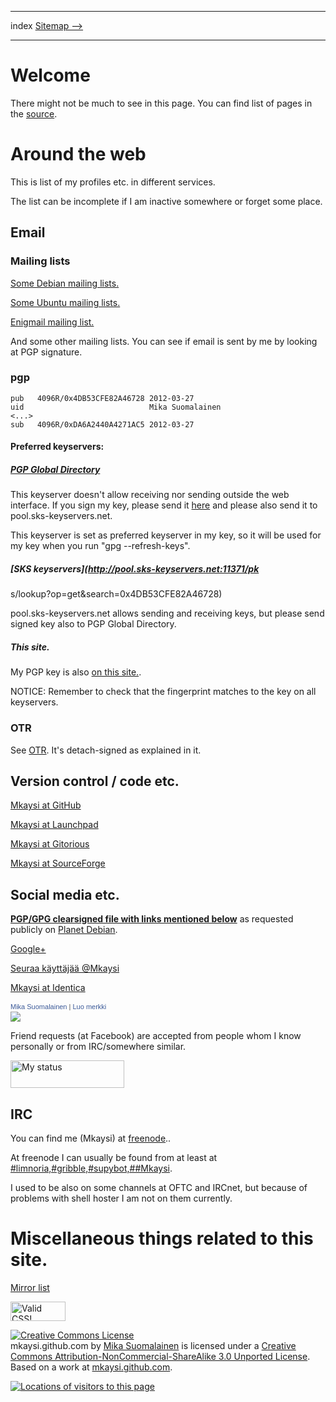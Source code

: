 <!DOCTYPE html>
<html>
<head>
<meta name="description" content="Index of my homesite." />
<meta name="keywords" content="Mika,Suomalainen,email,PGP,GPG,profiles,socialmedia,facebook,twitter,identica,identi.ca,Twitter,freenode,IRC," />
<meta name="author" content="Mika Suomalainen" />
<meta charset="UTF-8" />
<link rel="canonical" href="http://mkaysi.github.com/index.html">
<title>Homepage of Mika Suomalainen (Mkaysi)</title>
<link rel="stylesheet" type="text/css" href="tyyli.css" />
</head>
<hr/>
<text align=left>index</text align>
<text align=center></text align>
<text align=left><a href="sitemap/sitemap.html">Sitemap --></a></text align>
<hr/>

# Welcome

There might not be much to see in this page. You can find list of pages in the [source].

[source]:https://github.com/Mkaysi/mkaysi.github.com/

# Around the web

This is list of my profiles etc. in different services.

The list can be incomplete if I am inactive somewhere or forget some place.

## Email

### Mailing lists

[Some Debian mailing lists.](http://lists.debian.org/)

[Some Ubuntu mailing lists.](http://lists.ubuntu.com/)

[Enigmail mailing list.](http://enigmail.net/support/list.php)

And some other mailing lists. You can see if email is sent by me by looking at PGP signature.

### pgp

```
pub   4096R/0x4DB53CFE82A46728 2012-03-27
uid                            Mika Suomalainen
<...>
sub   4096R/0xDA6A2440A4271AC5 2012-03-27

```

#### Preferred keyservers: 

##### [PGP Global Directory](http://keyserver.pgp.com/vkd/DownloadKey.event?keyid=0x4DB53CFE82A46728)

This keyserver doesn't allow receiving nor sending outside the web interface. If you sign my key, please send it [here] and please also send it to pool.sks-keyservers.net.

This keyserver is set as preferred keyserver in my key, so it will be used for my key when you run "gpg --refresh-keys".

[here]:http://keyserver.pgp.com/vkd/GetUploadKeyScreen.event

##### [SKS keyservers](http://pool.sks-keyservers.net:11371/pk
s/lookup?op=get&search=0x4DB53CFE82A46728)

pool.sks-keyservers.net allows sending and receiving keys, but please send signed key also to PGP Global Directory.

##### This site.

My PGP key is also [on this site.](0x82A46728.txt).

NOTICE: Remember to check that the fingerprint matches to the key on all keyservers.

### OTR

See [OTR]. It's detach-signed as explained in it.

[OTR]:PGP/OTR.html

## Version control / code etc.

[Mkaysi at GitHub](https://github.com/Mkaysi)

[Mkaysi at Launchpad](https://launchpad.net/~mkaysi)

[Mkaysi at Gitorious](https://gitorious.org/~mkaysi)

[Mkaysi at SourceForge](https://sourceforge.net/users/mkaysi)

##  Social media etc.

<B> [PGP/GPG clearsigned file with links mentioned below](socialmedia.txt)</B>
as requested publicly on [Planet Debian].

[Planet Debian]:http://charles.plessy.org/Debian/debi%C3%A2neries/connect%C3%A9dedans/

[Google+](https://plus.google.com/113787158024729598288)

<a href="https://twitter.com/Mkaysi" class="twitter-follow-button" data-show-count="false" data-lang="fi" data-size="large">Seuraa käyttäjää @Mkaysi</a>
<script>!function(d,s,id){var js,fjs=d.getElementsByTagName(s)[0];if(!d.getElementById(id)){js=d.createElement(s);js.id=id;js.src="//platform.twitter.com/widgets.js";fjs.parentNode.insertBefore(js,fjs);}}(document,"script","twitter-wjs");</script>

[Mkaysi at Identica](https://identi.ca/Mkaysi)

<!-- Facebook Badge START --><a href="https://www.facebook.com/mika.suomalainen" target="_TOP" style="font-family: &quot;lucida grande&quot;,tahoma,verdana,arial,sans-serif; font-size: 11px; font-variant: normal; font-style: normal; font-weight: normal; color: #3B5998; text-decoration: none;" title="Mika Suomalainen">Mika Suomalainen</a><span style="font-family: &quot;lucida grande&quot;,tahoma,verdana,arial,sans-serif; font-size: 11px; line-height: 16px; font-variant: normal; font-style: normal; font-weight: normal; color: #555555; text-decoration: none;">&nbsp;|&nbsp;</span><a href="http://www.facebook.com/badges/" target="_TOP" style="font-family: &quot;lucida grande&quot;,tahoma,verdana,arial,sans-serif; font-size: 11px; font-variant: normal; font-style: normal; font-weight: normal; color: #3B5998; text-decoration: none;" title="Tee oma merkkisi!">Luo merkki</a><br/><a href="https://www.facebook.com/mika.suomalainen" target="_TOP" title="Mika Suomalainen"><img src="https://badge.facebook.com/badge/100002544672061.1472.490186611.png" style="border: 0px;" /></a><!-- Facebook Badge END -->

Friend requests (at Facebook) are accepted from people whom I know personally or from IRC/somewhere similar.

<!--
Skype 'My status' button
http://www.skype.com/go/skypebuttons
-->
<script type="text/javascript" src="http://download.skype.com/share/skypebuttons/js/skypeCheck.js"></script>
<a href="skype:Mkaysi1?call"><img src="http://mystatus.skype.com/bigclassic/Mkaysi1" style="border: none;" width="182" height="44" alt="My status" /></a>

## IRC

You can find me (Mkaysi) at [freenode]..

[freenode]:http://freenode.net/

At freenode I can usually be found from at least at [#limnoria,#gribble,#supybot,##Mkaysi](irc://irc.freenode.net/#limnoria,#gribble,#supybot,##Mkaysi).

I used to be also on some channels at OFTC and IRCnet, but because of problems with shell hoster I am not on them currently.

# Miscellaneous things related to this site.

[Mirror list](mirrors.html)

<p>
    <a href="http://jigsaw.w3.org/css-validator/check/referer">
        <img style="border:0;width:88px;height:31px"
            src="http://jigsaw.w3.org/css-validator/images/vcss"
            alt="Valid CSS!" />
    </a>
</p>

<a rel="license" href="http://creativecommons.org/licenses/by-nc-sa/3.0/"><img alt="Creative Commons License" style="border-width:0" src="http://i.creativecommons.org/l/by-nc-sa/3.0/88x31.png" /></a><br /><span xmlns:dct="http://purl.org/dc/terms/" property="dct:title">mkaysi.github.com</span> by <a xmlns:cc="http://creativecommons.org/ns#" href="http://mkaysi.github.com/" property="cc:attributionName" rel="cc:attributionURL">Mika Suomalainen</a> is licensed under a <a rel="license" href="http://creativecommons.org/licenses/by-nc-sa/3.0/">Creative Commons Attribution-NonCommercial-ShareAlike 3.0 Unported License</a>.<br />Based on a work at <a xmlns:dct="http://purl.org/dc/terms/" href="http://mkaysi.github.com/" rel="dct:source">mkaysi.github.com</a>.

<div id="clustrmaps-widget"></div><script type="text/javascript">var _clustrmaps = {'url' : 'http://mkaysi.github.com/', 'user' : 1040881, 'server' : '4', 'id' : 'clustrmaps-widget', 'version' : 1, 'date' : '2012-09-02', 'lang' : 'en', 'corners' : 'square' };(function (){ var s = document.createElement('script'); s.type = 'text/javascript'; s.async = true; s.src = 'http://www4.clustrmaps.com/counter/map.js'; var x = document.getElementsByTagName('script')[0]; x.parentNode.insertBefore(s, x);})();</script><noscript><a href="http://www4.clustrmaps.com/user/bd3fe1f1"><img src="http://www4.clustrmaps.com/stats/maps-no_clusters/mkaysi.github.com--thumb.jpg" alt="Locations of visitors to this page" /></a></noscript>

</body>
</HTML>
